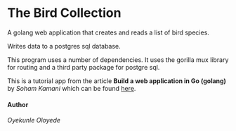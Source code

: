 # The Bird Collection

A golang web application that creates and reads a list of bird species.

Writes data to a postgres sql database.

This program uses a number of dependencies. It uses the gorilla mux library for routing and a third party 
package for postgre sql.

This is a tutorial app from the article **Build a web application in Go (golang)** by *Soham Kamani* 
which can be found [here](https://www.sohamkamani.com/blog/2017/09/13/how-to-build-a-web-application-in-golang/).

#### Author
*Oyekunle Oloyede*
